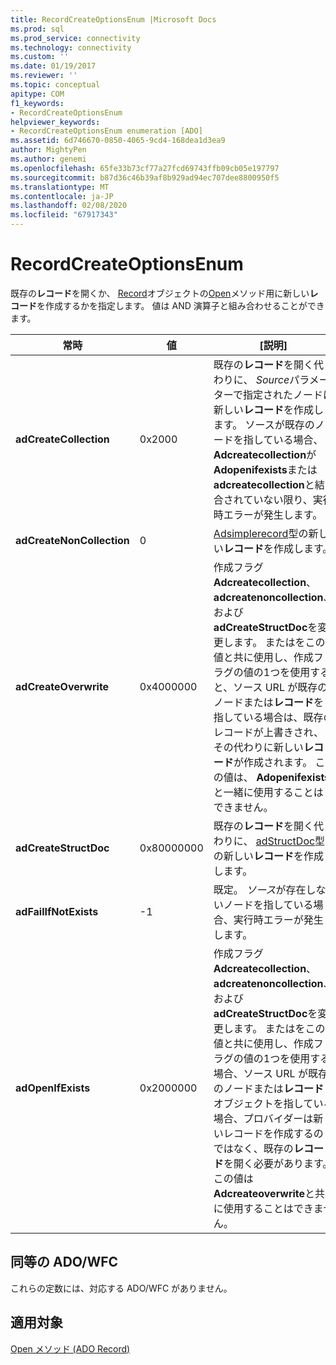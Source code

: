 ```yaml
---
title: RecordCreateOptionsEnum |Microsoft Docs
ms.prod: sql
ms.prod_service: connectivity
ms.technology: connectivity
ms.custom: ''
ms.date: 01/19/2017
ms.reviewer: ''
ms.topic: conceptual
apitype: COM
f1_keywords:
- RecordCreateOptionsEnum
helpviewer_keywords:
- RecordCreateOptionsEnum enumeration [ADO]
ms.assetid: 6d746670-0850-4065-9cd4-168dea1d3ea9
author: MightyPen
ms.author: genemi
ms.openlocfilehash: 65fe33b73cf77a27fcd69743ffb09cb05e197797
ms.sourcegitcommit: b87d36c46b39af8b929ad94ec707dee8800950f5
ms.translationtype: MT
ms.contentlocale: ja-JP
ms.lasthandoff: 02/08/2020
ms.locfileid: "67917343"
---
```

# <a name="recordcreateoptionsenum"></a>RecordCreateOptionsEnum
既存の**レコード**を開くか、 [Record](../../../ado/reference/ado-api/record-object-ado.md)オブジェクトの[Open](../../../ado/reference/ado-api/open-method-ado-record.md)メソッド用に新しい**レコード**を作成するかを指定します。 値は AND 演算子と組み合わせることができます。  
  
|常時|値|[説明]|  
|--------------|-----------|-----------------|  
|**adCreateCollection**|0x2000|既存の**レコード**を開く代わりに、 *Source*パラメーターで指定されたノードに新しい**レコード**を作成します。 ソースが既存のノードを指している場合、 **Adcreatecollection**が**Adopenifexists**または**adcreatecollection**と結合されていない限り、実行時エラーが発生します。|  
|**adCreateNonCollection**|0|[Adsimplerecord](../../../ado/reference/ado-api/recordtypeenum.md)型の新しい**レコード**を作成します。|  
|**adCreateOverwrite**|0x4000000|作成フラグ**Adcreatecollection**、 **adcreatenoncollection**、および**adCreateStructDoc**を変更します。 またはをこの値と共に使用し、作成フラグの値の1つを使用すると、ソース URL が既存のノードまたは**レコード**を指している場合は、既存のレコードが上書きされ、その代わりに新しい**レコード**が作成されます。 この値は、 **Adopenifexists**と一緒に使用することはできません。|  
|**adCreateStructDoc**|0x80000000|既存の**レコード**を開く代わりに、 [adStructDoc](../../../ado/reference/ado-api/recordtypeenum.md)型の新しい**レコード**を作成します。|  
|**adFailIfNotExists**|-1|既定。 *ソース*が存在しないノードを指している場合、実行時エラーが発生します。|  
|**adOpenIfExists**|0x2000000|作成フラグ**Adcreatecollection**、 **adcreatenoncollection**、および**adCreateStructDoc**を変更します。 またはをこの値と共に使用し、作成フラグの値の1つを使用する場合、ソース URL が既存のノードまたは**レコード**オブジェクトを指している場合、プロバイダーは新しいレコードを作成するのではなく、既存の**レコード**を開く必要があります。 この値は**Adcreateoverwrite**と共に使用することはできません。|  
  
## <a name="adowfc-equivalent"></a>同等の ADO/WFC  
 これらの定数には、対応する ADO/WFC がありません。  
  
## <a name="applies-to"></a>適用対象  
 [Open メソッド (ADO Record)](../../../ado/reference/ado-api/open-method-ado-record.md)
